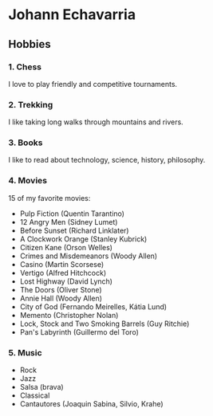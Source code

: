 # Johann Echavarria

## Hobbies

### 1. Chess

I love to play friendly and competitive tournaments.

### 2. Trekking

I like taking long walks through mountains and rivers.

### 3. Books

I like to read about technology, science, history, philosophy.


### 4. Movies

15 of my favorite movies:

* Pulp Fiction (Quentin Tarantino)
* 12 Angry Men (Sidney Lumet)
* Before Sunset (Richard Linklater)
* A Clockwork Orange (Stanley Kubrick)
* Citizen Kane (Orson Welles)
* Crimes and Misdemeanors (Woody Allen)
* Casino (Martin Scorsese)
* Vertigo (Alfred Hitchcock)
* Lost Highway (David Lynch)
* The Doors (Oliver Stone)
* Annie Hall (Woody Allen)
* City of God (Fernando Meirelles, Kátia Lund)
* Memento (Christopher Nolan)
* Lock, Stock and Two Smoking Barrels (Guy Ritchie)
* Pan's Labyrinth (Guillermo del Toro)

### 5. Music

* Rock
* Jazz
* Salsa (brava)
* Classical
* Cantautores (Joaquin Sabina, Silvio, Krahe)
